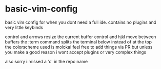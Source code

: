 # basic-vim-config
basic vim config for when you dont need a full ide. contains no plugins and very little keybinds

control and arrows resize the current buffer
control and hjkl move between buffers
the :term command splits the terminal below instead of at the top
the colorscheme used is molokai
feel free to add things via PR but unless you make a good reason i wont accept plugins or very complex things

also sorry i missed a 'c' in the repo name
